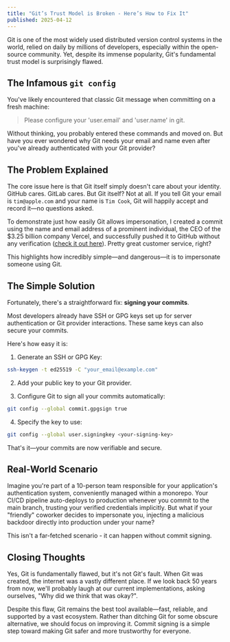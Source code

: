 ```yaml
---
title: "Git’s Trust Model is Broken - Here’s How to Fix It"
published: 2025-04-12
---
```


Git is one of the most widely used distributed version control systems in the world, relied on daily by millions of developers, especially within the open-source community. Yet, despite its immense popularity, Git's fundamental trust model is surprisingly flawed.

## The Infamous `git config`

You've likely encountered that classic Git message when committing on a fresh machine:

> Please configure your 'user.email' and 'user.name' in git.

Without thinking, you probably entered these commands and moved on. But have you ever wondered why Git needs your email and name even after you've already authenticated with your Git provider?

## The Problem Explained

The core issue here is that Git itself simply doesn't care about your identity. GitHub cares. GitLab cares. But Git itself? Not at all. If you tell Git your email is `tim@apple.com` and your name is `Tim Cook`, Git will happily accept and record it—no questions asked.

To demonstrate just how easily Git allows impersonation, I created a commit using the name and email address of a prominent individual, the CEO of the $3.25 billion company Vercel, and successfully pushed it to GitHub without any verification ([check it out here](https://github.com/t128n/git-spoofing)). Pretty great customer service, right?

This highlights how incredibly simple—and dangerous—it is to impersonate someone using Git.

## The Simple Solution

Fortunately, there's a straightforward fix: **signing your commits**.

Most developers already have SSH or GPG keys set up for server authentication or Git provider interactions. These same keys can also secure your commits.

Here's how easy it is:

1. Generate an SSH or GPG Key:
```bash
ssh-keygen -t ed25519 -C "your_email@example.com"
```

2. Add your public key to your Git provider.

3. Configure Git to sign all your commits automatically:
```bash
git config --global commit.gpgsign true
```

4. Specify the key to use:
```bash
git config --global user.signingkey <your-signing-key>
```

That's it—your commits are now verifiable and secure.

## Real-World Scenario

Imagine you're part of a 10-person team responsible for your application's authentication system, conveniently managed within a monorepo. Your CI/CD pipeline auto-deploys to production whenever you commit to the main branch, trusting your verified credentials implicitly. But what if your "friendly" coworker decides to impersonate you, injecting a malicious backdoor directly into production under your name?

This isn't a far-fetched scenario - it can happen without commit signing.

## Closing Thoughts

Yes, Git is fundamentally flawed, but it's not Git's fault. When Git was created, the internet was a vastly different place. If we look back 50 years from now, we'll probably laugh at our current implementations, asking ourselves, "Why did we think that was okay?".

Despite this flaw, Git remains the best tool available—fast, reliable, and supported by a vast ecosystem. Rather than ditching Git for some obscure alternative, we should focus on improving it. Commit signing is a simple step toward making Git safer and more trustworthy for everyone.

